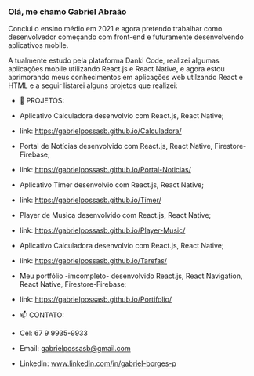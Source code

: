 ### Olá, me chamo Gabriel Abraão
 
 <div>
     <text>Conclui o ensino médio em 2021 e agora pretendo trabalhar como desenvolvedor começando com front-end e futuramente desenvolvendo aplicativos mobile.</text> 
     <p>A  tualmente estudo pela plataforma Danki Code, realizei algumas aplicações mobile utilizando React.js e React Native, e agora estou aprimorando meus conhecimentos em aplicações web utilzando React e HTML e a seguir listarei alguns projetos que realizei:</p>
 </div>
     
- 👀 PROJETOS:

- Aplicativo Calculadora desenvolvio com React.js, React Native;
- link: https://gabrielpossasb.github.io/Calculadora/

- Portal de Notícias desenvolvido com React.js, React Native, Firestore-Firebase;
- link: https://gabrielpossasb.github.io/Portal-Noticias/

- Aplicativo Timer desenvolvio com React.js, React Native;
- link: https://gabrielpossasb.github.io/Timer/

- Player de Musica desenvolvido com React.js, React Native;
- link: https://gabrielpossasb.github.io/Player-Music/

- Aplicativo Calculadora desenvolvio com React.js, React Native;
- link: https://gabrielpossasb.github.io/Tarefas/

- Meu portfólio -imcompleto- desenvolvido React.js, React Navigation, React Native, Firestore-Firebase;
- link: https://gabrielpossasb.github.io/Portifolio/


- 📫 CONTATO:
- Cel: 67 9 9935-9933
- Email: gabrielpossasb@gmail.com
- Linkedin: www.linkedin.com/in/gabriel-borges-p
